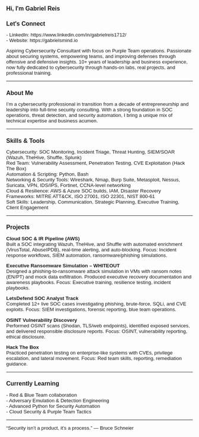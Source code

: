 <h1 style="font-family:Arial; font-size:12pt;">Hi, I'm Gabriel Reis</h1>

<h2 style="font-family:Arial; font-size:12pt;">Let's Connect</h2>

<p style="font-family:Arial; font-size:10pt;">
- LinkedIn: https://www.linkedin.com/in/gabrielreis1712/<br>
- Website: https://gabrielsmind.io<br>
</p>

<p style="font-family:Arial; font-size:10pt;">
Aspiring Cybersecurity Consultant with focus on Purple Team operations.  
Passionate about securing systems, empowering teams, and improving defenses through offensive and defensive insights.  
10+ years of leadership and business experience, now fully dedicated to cybersecurity through hands-on labs, real projects, and professional training.
</p>

<hr>

<h2 style="font-family:Arial; font-size:12pt;">About Me</h2>

<p style="font-family:Arial; font-size:10pt;">
I’m a cybersecurity professional in transition from a decade of entrepreneurship and leadership into full-time security consulting.  
With a strong foundation in SOC operations, threat detection, and security automation, I bring a unique mix of technical expertise and business acumen.  
</p>

<hr>

<h2 style="font-family:Arial; font-size:12pt;">Skills & Tools</h2>

<p style="font-family:Arial; font-size:10pt;">
Cybersecurity: SOC Monitoring, Incident Triage, Threat Hunting, SIEM/SOAR (Wazuh, TheHive, Shuffle, Splunk)<br>
Red Team: Vulnerability Assessment, Penetration Testing, CVE Exploitation (Hack The Box)<br>
Automation & Scripting: Python, Bash<br>
Networking & Security Tools: Wireshark, Nmap, Burp Suite, Metasploit, Nessus, Suricata, VPN, IDS/IPS, Fortinet, CCNA-level networking<br>
Cloud & Resilience: AWS & Azure SOC builds, IAM, Disaster Recovery<br>
Frameworks: MITRE ATT&CK, ISO 27001, ISO 22301, NIST 800-61<br>
Soft Skills: Leadership, Communication, Strategic Planning, Executive Training, Client Engagement
</p>

<hr>

<h2 style="font-family:Arial; font-size:12pt;">Projects</h2>

<p style="font-family:Arial; font-size:10pt;">
<strong>Cloud SOC & IR Pipeline (AWS)</strong><br>
Built a SOC integrating Wazuh, TheHive, and Shuffle with automated enrichment (VirusTotal, AbuseIPDB), real-time alerting, and auto-blocking.  
Focus: Incident response workflows, SIEM automation, ransomware/phishing simulations.  
</p>

<p style="font-family:Arial; font-size:10pt;">
<strong>Executive Ransomware Simulation – WHITEOUT</strong><br>
Designed a phishing-to-ransomware attack simulation in VMs with ransom notes (EN/PT) and mock data exfiltration. Produced executive recovery documentation and awareness playbooks.  
Focus: Executive training, resilience testing, incident playbooks.  
</p>

<p style="font-family:Arial; font-size:10pt;">
<strong>LetsDefend SOC Analyst Track</strong><br>
Completed 12+ live SOC cases investigating phishing, brute-force, SQLi, and CVE exploits.  
Focus: SIEM investigations, forensic reporting, blue team operations.  
</p>

<p style="font-family:Arial; font-size:10pt;">
<strong>OSINT Vulnerability Discovery</strong><br>
Performed OSINT scans (Shodan, TLS/web endpoints), identified exposed services, and delivered responsible disclosure reports.  
Focus: OSINT, vulnerability reporting, ethical disclosure.  
</p>

<p style="font-family:Arial; font-size:10pt;">
<strong>Hack The Box</strong><br>
Practiced penetration testing on enterprise-like systems with CVEs, privilege escalation, and lateral movement.  
Focus: Red team skills, reporting, remediation guidance.  
</p>

<hr>

<h2 style="font-family:Arial; font-size:12pt;">Currently Learning</h2>

<p style="font-family:Arial; font-size:10pt;">
- Red & Blue Team collaboration<br>
- Adversary Emulation & Detection Engineering<br>
- Advanced Python for Security Automation<br>
- Cloud Security & Purple Team Tactics
</p>

<hr>

<p style="font-family:Arial; font-size:10pt;">
“Security isn’t a product, it’s a process.” — Bruce Schneier
</p>
